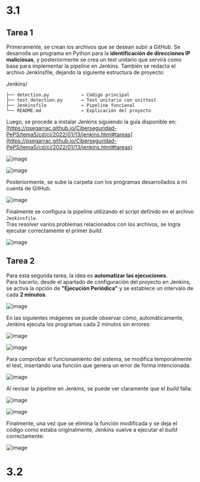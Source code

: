 # 3.1

## Tarea 1

Primeramente, se crean los archivos que se desean subir a GitHub.
Se desarrolla un programa en Python para la **identificación de direcciones IP maliciosas**, y posteriormente se crea un test unitario que servirá como base para implementar la pipeline en Jenkins.
También se redacta el archivo Jenkinsfile, dejando la siguiente estructura de proyecto:

Jenkins/

    ├── detection.py            ← Código principal
    ├── test_detection.py       ← Test unitario con unittest
    ├── Jenkinsfile             ← Pipeline funcional
    └── README.md               ← Explicación del proyecto

Luego, se procede a instalar Jenkins siguiendo la guía disponible en:  
[https://psegarrac.github.io/Ciberseguridad-PePS/tema5/cd/ci/2022/01/13/jenkins.html#tareas](https://psegarrac.github.io/Ciberseguridad-PePS/tema5/cd/ci/2022/01/13/jenkins.html#tareas)

![image](https://github.com/user-attachments/assets/0716aa64-1d10-4fc0-bc16-b9ed33405522)

![image](https://github.com/user-attachments/assets/e535db45-6e23-4c8b-a5bf-aeda50a22d8a)

Posteriormente, se sube la carpeta con los programas desarrollados a mi cuenta de GitHub.

![image](https://github.com/user-attachments/assets/a4f91a9a-01e9-4dc9-9723-eb26485ee646)

Finalmente se configura la pipeline utilizando el script definido en el archivo `Jenkinsfile`.  
Tras resolver varios problemas relacionados con los archivos, se logra ejecutar correctamente el primer *build*.

![image](https://github.com/user-attachments/assets/a6fbe435-f5dc-4e01-9d8c-25563096fce1)

## Tarea 2

Para esta segunda tarea, la idea es **automatizar las ejecuciones**.  
Para hacerlo, desde el apartado de configuración del proyecto en Jenkins, se activa la opción de **"Ejecución Periódica"** y se establece un intervalo de cada **2 minutos**.

![image](https://github.com/user-attachments/assets/f35786b6-889d-4122-9a7c-a482d518fecd)

En las siguientes imágenes se puede observar cómo, automáticamente, Jenkins ejecuta los programas cada 2 minutos sin errores:

![image](https://github.com/user-attachments/assets/0fefcd80-dec2-4f2c-b78b-c4e8bc43297c)

![image](https://github.com/user-attachments/assets/cf8461d7-ebe0-453f-a746-373d8d0554c6)

Para comprobar el funcionamiento del sistema, se modifica temporalmente el test, insertando una función que genera un error de forma intencionada.

![image](https://github.com/user-attachments/assets/b691a0ec-5aa7-4f9b-bec4-28a95f113a90)

Al revisar la pipeline en Jenkins, se puede ver claramente que el *build* falla:

![image](https://github.com/user-attachments/assets/2a01eddf-1327-4c92-8d75-50adc8f286a4)

![image](https://github.com/user-attachments/assets/c42fa01c-d215-40df-b58c-e9003405317f)

Finalmente, una vez que se elimina la función modificada y se deja el código como estaba originalmente, Jenkins vuelve a ejecutar el *build* correctamente:

![image](https://github.com/user-attachments/assets/ed92fd3c-1c70-4300-a6bb-c5bd62973e27)

# 3.2





